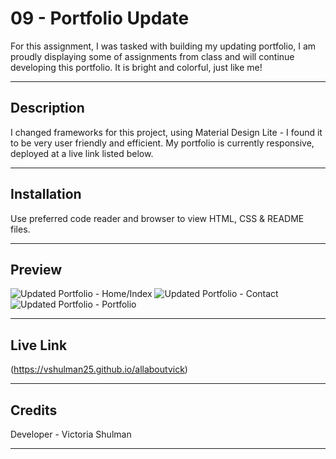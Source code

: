 # 09 - Portfolio Update

For this assignment, I was tasked with building my updating portfolio, I am proudly displaying some of assignments from class and will continue developing this portfolio. It is bright and colorful, just like me!

---
## Description 

I changed frameworks for this project, using Material Design Lite - I found it to be very user friendly and efficient. My portfolio is currently responsive, deployed at a live link listed below.


---
## Installation

Use preferred code reader and browser to view HTML, CSS & README files.


---
## Preview 

![Updated Portfolio - Home/Index ](./assets/homeshot.jpeg)
![Updated Portfolio - Contact ](./assets/contact.jpeg) 
![Updated Portfolio - Portfolio ](./assets/portfolioshot.jpeg) 

---

## Live Link

(https://vshulman25.github.io/allaboutvick)

---
## Credits

Developer - Victoria Shulman 

---

